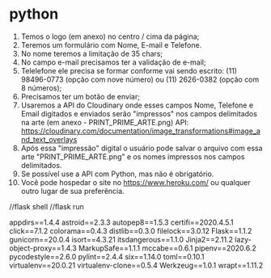 # python


1) Temos o logo (em anexo) no centro / cima da página;
2) Teremos um formulário com Nome, E-mail e Telefone.
3) No nome teremos a limitação de 35 chars;
4) No campo e-mail precisamos ter a validação de e-mail;
5) Telelefone ele precisa se formar conforme vai sendo escrito: (11) 98496-0773 (opção com nove número) ou (11) 2626-0382 (opção com 8 números);
6) Precisamos ter um botão de enviar;
7) Usaremos a API do Cloudinary onde esses campos Nome, Telefone e Email digitados e enviados serão "impressos" nos campos delimitados na arte (em anexo - PRINT_PRIME_ARTE.png)
API: https://cloudinary.com/documentation/image_transformations#image_and_text_overlays
7) Após essa "impressão" digital o usuário pode salvar o arquivo com essa arte "PRINT_PRIME_ARTE.png" e os nomes impressos nos campos delimitados.
8) Se possível use a API com Python, mas não é obrigatório.
9) Você pode hospedar o site no https://www.heroku.com/ ou qualquer outro lugar de sua preferência.

//flask shell
//flask run

appdirs==1.4.4
astroid==2.3.3
autopep8==1.5.3
certifi==2020.4.5.1
click==7.1.2
colorama==0.4.3
distlib==0.3.0
filelock==3.0.12
Flask==1.1.2
gunicorn==20.0.4
isort==4.3.21
itsdangerous==1.1.0
Jinja2==2.11.2
lazy-object-proxy==1.4.3
MarkupSafe==1.1.1
mccabe==0.6.1
pipenv==2020.6.2
pycodestyle==2.6.0
pylint==2.4.4
six==1.14.0
toml==0.10.1
virtualenv==20.0.21
virtualenv-clone==0.5.4
Werkzeug==1.0.1
wrapt==1.11.2
